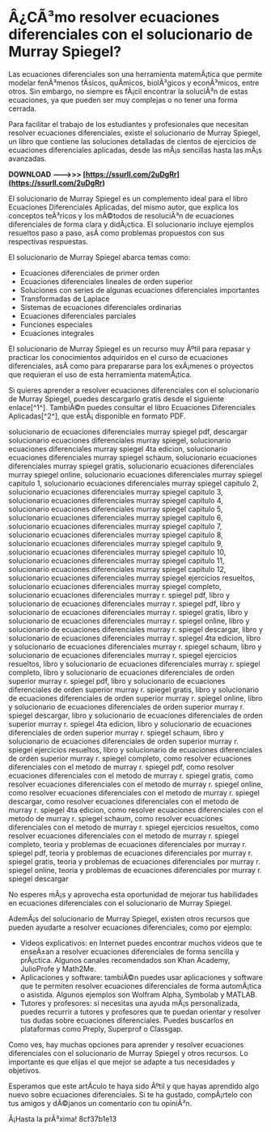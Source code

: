 
 
# Â¿CÃ³mo resolver ecuaciones diferenciales con el solucionario de Murray Spiegel?
  
Las ecuaciones diferenciales son una herramienta matemÃ¡tica que permite modelar fenÃ³menos fÃ­sicos, quÃ­micos, biolÃ³gicos y econÃ³micos, entre otros. Sin embargo, no siempre es fÃ¡cil encontrar la soluciÃ³n de estas ecuaciones, ya que pueden ser muy complejas o no tener una forma cerrada.
  
Para facilitar el trabajo de los estudiantes y profesionales que necesitan resolver ecuaciones diferenciales, existe el solucionario de Murray Spiegel, un libro que contiene las soluciones detalladas de cientos de ejercicios de ecuaciones diferenciales aplicadas, desde las mÃ¡s sencillas hasta las mÃ¡s avanzadas.
 
**DOWNLOAD --->>> [https://ssurll.com/2uDgRr](https://ssurll.com/2uDgRr)**


  
El solucionario de Murray Spiegel es un complemento ideal para el libro Ecuaciones Diferenciales Aplicadas, del mismo autor, que explica los conceptos teÃ³ricos y los mÃ©todos de resoluciÃ³n de ecuaciones diferenciales de forma clara y didÃ¡ctica. El solucionario incluye ejemplos resueltos paso a paso, asÃ­ como problemas propuestos con sus respectivas respuestas.
  
El solucionario de Murray Spiegel abarca temas como:
  
- Ecuaciones diferenciales de primer orden
- Ecuaciones diferenciales lineales de orden superior
- Soluciones con series de algunas ecuaciones diferenciales importantes
- Transformadas de Laplace
- Sistemas de ecuaciones diferenciales ordinarias
- Ecuaciones diferenciales parciales
- Funciones especiales
- Ecuaciones integrales

El solucionario de Murray Spiegel es un recurso muy Ãºtil para repasar y practicar los conocimientos adquiridos en el curso de ecuaciones diferenciales, asÃ­ como para prepararse para los exÃ¡menes o proyectos que requieran el uso de esta herramienta matemÃ¡tica.
  
Si quieres aprender a resolver ecuaciones diferenciales con el solucionario de Murray Spiegel, puedes descargarlo gratis desde el siguiente enlace[^1^]. TambiÃ©n puedes consultar el libro Ecuaciones Diferenciales Aplicadas[^2^], que estÃ¡ disponible en formato PDF.
 
solucionario de ecuaciones diferenciales murray spiegel pdf,  descargar solucionario ecuaciones diferenciales murray spiegel,  solucionario ecuaciones diferenciales murray spiegel 4ta edicion,  solucionario ecuaciones diferenciales murray spiegel schaum,  solucionario ecuaciones diferenciales murray spiegel gratis,  solucionario ecuaciones diferenciales murray spiegel online,  solucionario ecuaciones diferenciales murray spiegel capitulo 1,  solucionario ecuaciones diferenciales murray spiegel capitulo 2,  solucionario ecuaciones diferenciales murray spiegel capitulo 3,  solucionario ecuaciones diferenciales murray spiegel capitulo 4,  solucionario ecuaciones diferenciales murray spiegel capitulo 5,  solucionario ecuaciones diferenciales murray spiegel capitulo 6,  solucionario ecuaciones diferenciales murray spiegel capitulo 7,  solucionario ecuaciones diferenciales murray spiegel capitulo 8,  solucionario ecuaciones diferenciales murray spiegel capitulo 9,  solucionario ecuaciones diferenciales murray spiegel capitulo 10,  solucionario ecuaciones diferenciales murray spiegel capitulo 11,  solucionario ecuaciones diferenciales murray spiegel capitulo 12,  solucionario ecuaciones diferenciales murray spiegel ejercicios resueltos,  solucionario ecuaciones diferenciales murray spiegel completo,  solucionario ecuaciones diferenciales murray r. spiegel pdf,  libro y solucionario de ecuaciones diferenciales murray r. spiegel pdf,  libro y solucionario de ecuaciones diferenciales murray r. spiegel gratis,  libro y solucionario de ecuaciones diferenciales murray r. spiegel online,  libro y solucionario de ecuaciones diferenciales murray r. spiegel descargar,  libro y solucionario de ecuaciones diferenciales murray r. spiegel 4ta edicion,  libro y solucionario de ecuaciones diferenciales murray r. spiegel schaum,  libro y solucionario de ecuaciones diferenciales murray r. spiegel ejercicios resueltos,  libro y solucionario de ecuaciones diferenciales murray r. spiegel completo,  libro y solucionario de ecuaciones diferenciales de orden superior murray r. spiegel pdf,  libro y solucionario de ecuaciones diferenciales de orden superior murray r. spiegel gratis,  libro y solucionario de ecuaciones diferenciales de orden superior murray r. spiegel online,  libro y solucionario de ecuaciones diferenciales de orden superior murray r. spiegel descargar,  libro y solucionario de ecuaciones diferenciales de orden superior murray r. spiegel 4ta edicion,  libro y solucionario de ecuaciones diferenciales de orden superior murray r. spiegel schaum,  libro y solucionario de ecuaciones diferenciales de orden superior murray r. spiegel ejercicios resueltos,  libro y solucionario de ecuaciones diferenciales de orden superior murray r. spiegel completo,  como resolver ecuaciones diferenciales con el metodo de murray r. spiegel pdf,  como resolver ecuaciones diferenciales con el metodo de murray r. spiegel gratis,  como resolver ecuaciones diferenciales con el metodo de murray r. spiegel online,  como resolver ecuaciones diferenciales con el metodo de murray r. spiegel descargar,  como resolver ecuaciones diferenciales con el metodo de murray r. spiegel 4ta edicion,  como resolver ecuaciones diferenciales con el metodo de murray r. spiegel schaum,  como resolver ecuaciones diferenciales con el metodo de murray r. spiegel ejercicios resueltos,  como resolver ecuaciones diferenciales con el metodo de murray r. spiegel completo,  teoria y problemas de ecuaciones diferenciales por murray r. spiegel pdf,  teoria y problemas de ecuaciones diferenciales por murray r. spiegel gratis,  teoria y problemas de ecuaciones diferenciales por murray r. spiegel online,  teoria y problemas de ecuaciones diferenciales por murray r. spiegel descargar
  
No esperes mÃ¡s y aprovecha esta oportunidad de mejorar tus habilidades en ecuaciones diferenciales con el solucionario de Murray Spiegel.
  
AdemÃ¡s del solucionario de Murray Spiegel, existen otros recursos que pueden ayudarte a resolver ecuaciones diferenciales, como por ejemplo:

- Videos explicativos: en Internet puedes encontrar muchos videos que te enseÃ±an a resolver ecuaciones diferenciales de forma sencilla y prÃ¡ctica. Algunos canales recomendados son Khan Academy, JulioProfe y Math2Me.
- Aplicaciones y software: tambiÃ©n puedes usar aplicaciones y software que te permiten resolver ecuaciones diferenciales de forma automÃ¡tica o asistida. Algunos ejemplos son Wolfram Alpha, Symbolab y MATLAB.
- Tutores y profesores: si necesitas una ayuda mÃ¡s personalizada, puedes recurrir a tutores y profesores que te puedan orientar y resolver tus dudas sobre ecuaciones diferenciales. Puedes buscarlos en plataformas como Preply, Superprof o Classgap.

Como ves, hay muchas opciones para aprender y resolver ecuaciones diferenciales con el solucionario de Murray Spiegel y otros recursos. Lo importante es que elijas el que mejor se adapte a tus necesidades y objetivos.
  
Esperamos que este artÃ­culo te haya sido Ãºtil y que hayas aprendido algo nuevo sobre ecuaciones diferenciales. Si te ha gustado, compÃ¡rtelo con tus amigos y dÃ©janos un comentario con tu opiniÃ³n.
  
Â¡Hasta la prÃ³xima!
 8cf37b1e13
 

